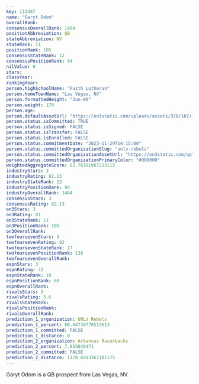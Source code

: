 ```yaml
---
key: 111487
name: "Garyt Odom"
overallRank: 
consensusOverallRank: 1484
positionAbbreviation: QB
stateAbbreviation: NV
stateRank: 11
positionRank: 105
consensusStateRank: 12
consensusPositionRank: 94
nilValue: 0
stars: 
classYear: 
rankingYear: 
person.highSchoolName: "Faith Lutheran"
person.homeTownName: "Las Vegas, NV"
person.formattedHeight: "Jun-00"
person.weight: 170
person.age: 
person.defaultAssetUrl: "https://on3static.com/uploads/assets/378/167/167378.jpg"
person.status.isCommitted: TRUE
person.status.isSigned: FALSE
person.status.isTransfer: FALSE
person.status.isEnrolled: FALSE
person.status.commitmentDate: "2023-11-29T14:15:00"
person.status.committedOrganizationSlug: "unlv-rebels"
person.status.committedOrganizationAssetUrl: "https://on3static.com/uploads/assets/191/154/154191.svg"
person.status.committedOrganizationPrimaryColor: "#000000"
weightedAggregateScore: 82.76381967213113
industryStars: 3
industryRating: 82.13
industryStateRank: 12
industryPositionRank: 94
industryOverallRank: 1484
consensusStars: 3
consensusRating: 82.13
on3Stars: 3
on3Rating: 81
on3StateRank: 11
on3PositionRank: 105
on3OverallRank: 
twofoursevenStars: 3
twofoursevenRating: 82
twofoursevenStateRank: 17
twofoursevenPositionRank: 138
twofoursevenOverallRank: 
espnStars: 3
espnRating: 72
espnStateRank: 10
espnPositionRank: 60
espnOverallRank: 
rivalsStars: 3
rivalsRating: 5.6
rivalsStateRank: 
rivalsPositionRank: 
rivalsOverallRank: 
prediction_1_organization: UNLV Rebels
prediction_1_percent: 88.44738778513613
prediction_1_committed: FALSE
prediction_1_distance: 0
prediction_2_organization: Arkansas Razorbacks
prediction_2_percent: 7.855040471
prediction_2_committed: FALSE
prediction_2_distance: 1178.6813361181175
---
```

Garyt Odom is a QB prospect from Las Vegas, NV.